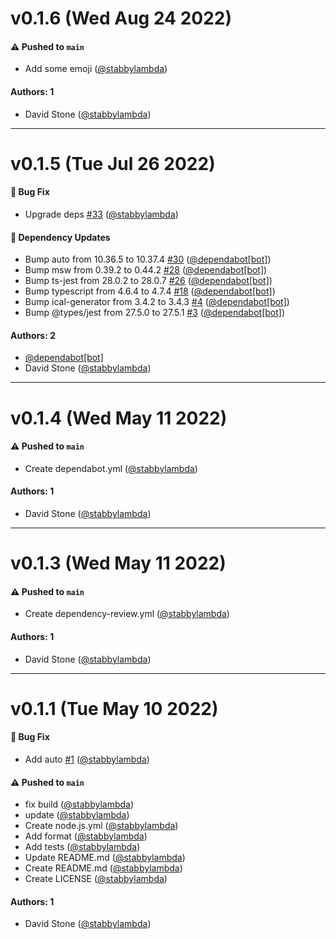# v0.1.6 (Wed Aug 24 2022)

#### ⚠️ Pushed to `main`

- Add some emoji ([@stabbylambda](https://github.com/stabbylambda))

#### Authors: 1

- David Stone ([@stabbylambda](https://github.com/stabbylambda))

---

# v0.1.5 (Tue Jul 26 2022)

#### 🐛 Bug Fix

- Upgrade deps [#33](https://github.com/stabbylambda/trashcal/pull/33) ([@stabbylambda](https://github.com/stabbylambda))

#### 🔩 Dependency Updates

- Bump auto from 10.36.5 to 10.37.4 [#30](https://github.com/stabbylambda/trashcal/pull/30) ([@dependabot[bot]](https://github.com/dependabot[bot]))
- Bump msw from 0.39.2 to 0.44.2 [#28](https://github.com/stabbylambda/trashcal/pull/28) ([@dependabot[bot]](https://github.com/dependabot[bot]))
- Bump ts-jest from 28.0.2 to 28.0.7 [#26](https://github.com/stabbylambda/trashcal/pull/26) ([@dependabot[bot]](https://github.com/dependabot[bot]))
- Bump typescript from 4.6.4 to 4.7.4 [#18](https://github.com/stabbylambda/trashcal/pull/18) ([@dependabot[bot]](https://github.com/dependabot[bot]))
- Bump ical-generator from 3.4.2 to 3.4.3 [#4](https://github.com/stabbylambda/trashcal/pull/4) ([@dependabot[bot]](https://github.com/dependabot[bot]))
- Bump @types/jest from 27.5.0 to 27.5.1 [#3](https://github.com/stabbylambda/trashcal/pull/3) ([@dependabot[bot]](https://github.com/dependabot[bot]))

#### Authors: 2

- [@dependabot[bot]](https://github.com/dependabot[bot])
- David Stone ([@stabbylambda](https://github.com/stabbylambda))

---

# v0.1.4 (Wed May 11 2022)

#### ⚠️ Pushed to `main`

- Create dependabot.yml ([@stabbylambda](https://github.com/stabbylambda))

#### Authors: 1

- David Stone ([@stabbylambda](https://github.com/stabbylambda))

---

# v0.1.3 (Wed May 11 2022)

#### ⚠️ Pushed to `main`

- Create dependency-review.yml ([@stabbylambda](https://github.com/stabbylambda))

#### Authors: 1

- David Stone ([@stabbylambda](https://github.com/stabbylambda))

---

# v0.1.1 (Tue May 10 2022)

#### 🐛 Bug Fix

- Add auto [#1](https://github.com/stabbylambda/trashcal/pull/1) ([@stabbylambda](https://github.com/stabbylambda))

#### ⚠️ Pushed to `main`

- fix build ([@stabbylambda](https://github.com/stabbylambda))
- update ([@stabbylambda](https://github.com/stabbylambda))
- Create node.js.yml ([@stabbylambda](https://github.com/stabbylambda))
- Add format ([@stabbylambda](https://github.com/stabbylambda))
- Add tests ([@stabbylambda](https://github.com/stabbylambda))
- Update README.md ([@stabbylambda](https://github.com/stabbylambda))
- Create README.md ([@stabbylambda](https://github.com/stabbylambda))
- Create LICENSE ([@stabbylambda](https://github.com/stabbylambda))

#### Authors: 1

- David Stone ([@stabbylambda](https://github.com/stabbylambda))
